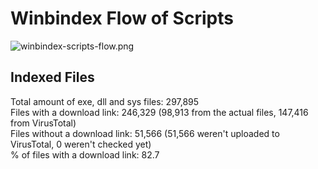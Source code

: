 # Winbindex Flow of Scripts

![winbindex-scripts-flow.png](winbindex-scripts-flow.png)

## Indexed Files

<!--FileStats-->
Total amount of exe, dll and sys files: 297,895  
Files with a download link: 246,329 (98,913 from the actual files, 147,416 from VirusTotal)  
Files without a download link: 51,566 (51,566 weren't uploaded to VirusTotal, 0 weren't checked yet)  
% of files with a download link: 82.7  
<!--/FileStats-->
